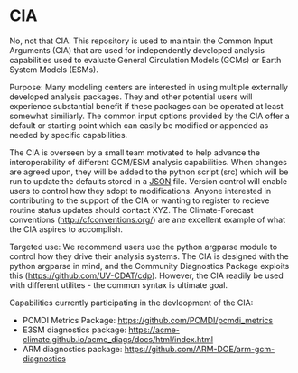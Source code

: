 # CIA

No, not that CIA.  This repository is used to maintain the Common Input Arguments (CIA) that are used for independently developed analysis capabilities used to evaluate General Circulation Models (GCMs) or Earth System Models (ESMs). 

Purpose:  Many modeling centers are interested in using multiple externally developed analysis packages.  They and other potential users will experience substantial benefit if these packages can be operated at least somewhat similiarly.  The common input options provided by the CIA offer a default or starting point which can easily be modified or appended as needed by specific capabilities.  

The CIA is overseen by a small team motivated to help advance the interoperability of different GCM/ESM analysis capabilities. When changes are agreed upon, they will be added to the python script (src) which will be run to update the defaults stored in a [JSON](json.org) file.  Version control will enable users to control how they adopt to modifications.  Anyone interested in contributing to the support of the CIA or wanting to register to recieve routine status updates should contact XYZ.  The Climate-Forecast conventions (http://cfconventions.org/) are ane excellent example of what the CIA aspires to accomplish.    

Targeted use:  We recommend users use the python argparse module to control how they drive their analysis systems.  The CIA is designed with the python argparse in mind, and the Community Diagnostics Package exploits this (https://github.com/UV-CDAT/cdp).  However, the CIA readily be used with different utilites - the common syntax is ultimate goal.

Capabilities currently participating in the devleopment of the CIA:

  + PCMDI Metrics Package: https://github.com/PCMDI/pcmdi_metrics
  + E3SM diagnostics package: https://acme-climate.github.io/acme_diags/docs/html/index.html
  + ARM diagnostics package: https://github.com/ARM-DOE/arm-gcm-diagnostics
  

  
